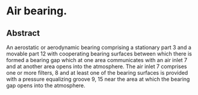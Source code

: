 # Air bearing.

## Abstract
An aerostatic or aerodynamic bearing comprising a stationary part 3 and a movable part 12 with cooperating bearing surfaces between which there is formed a bearing gap which at one area communicates with an air inlet 7 and at another area opens into the atmosphere. The air inlet 7 comprises one or more filters, 8 and at least one of the bearing surfaces is provided with a pressure equalizing groove 9, 15 near the area at which the bearing gap opens into the atmosphere.
